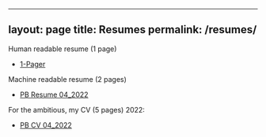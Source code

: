    ---
layout: page
title: Resumes
permalink: /resumes/
---
 
 Human readable resume (1 page)

* [1-Pager](/pdfs/PB_1page.pdf) 
 
 Machine readable resume (2 pages)

* [PB Resume 04_2022](/pdfs/PB_1page.pdf) 

 
 For the ambitious, my CV (5 pages)
2022:

* [PB CV 04_2022](/pdfs/PB_CV_04_2022.pdf) 



